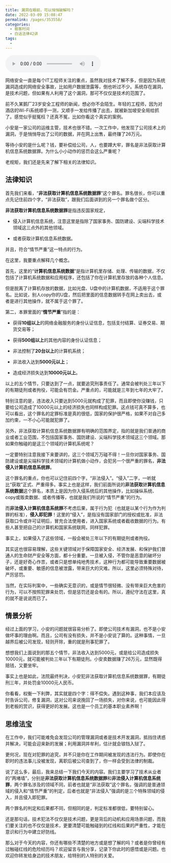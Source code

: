 ```yaml
---
title: 漏洞在眼前，可以悄悄破解吗？
date: 2022-03-09 15:08:47
permalink: /pages/353558/
categories:
  - 极客时间
  - 白话法律42讲
tags:
  - 
---
```

<audio title="17.漏洞在眼前，可以悄悄破解吗？" src="https://static001.geekbang.org/resource/audio/2b/c6/2b43ccda4531e340187e9849df9584c6.mp3" controls="controls"></audio> 
<p>网络安全一直是每个IT工程师关注的重点，虽然我对技术了解不多，但是因为系统漏洞造成的网络安全事故，比如用户数据泄露等，倒也听过不少。系统存在漏洞，是技术问题，但如果有人利用了这个漏洞，那可不仅仅是技术的范围了。</p><p>前不久某鹅厂23岁安全工程师的新闻，想必你不会陌生。年轻的工程师，因为对酒店的Wi-Fi系统顺手一测，又顺手一发给传播了出去，就被新加坡安全局给抓了。感觉似乎挺冤枉？还真不冤，比如你看这个真实的案例。</p><p>小安是一家公司的运维主管，技术也很不错。一次工作中，他发现了公司技术上的漏洞，于是悄悄导出了公司的数据，并在网上出售，最终赚了26万元。</p><p>等待小安的是什么呢？钱，要补偿给公司，人，也要蹲大牢，罪名是非法获取计算机信息系统数据罪。为什么小小动作的惩罚会这么严重呢？</p><p>老规矩，我们还是先来了解下相关的法律知识。</p><h2>法律知识</h2><p>首先我们来看，“<strong><span class="orange">非法获取计算机信息系统数据罪</span></strong>”这个罪名。罪名很长，你可以重点先记住前四个字，“<span class="orange">非法获取</span>”，跟我们后面讲到的另一个罪名做个区分。</p><p><strong>非法获取计算机信息系统数据罪</strong>是指违反国家规定，</p><ul>
<li>
<p>侵入计算机信息系统，注意这里是指除了<span class="orange">国家事务、国防建设、尖端科学技术领域</span>这三点外的其他领域。</p>
</li>
<li>
<p>或者获取计算机信息系统数据。</p>
</li>
</ul><!-- [[[read_end]]] --><p>并且，符合“情节严重”这一特点的行为。</p><p>在这里，我要重点解释几个概念。</p><p>首先，这里的“<strong>计算机信息系统数据</strong>”是指计算机里存储、处理、传输的数据，不仅包括了计算机系统数据和应用程序，还包括了你在计算机里存放的各种个人信息。</p><p>但是脱离了计算机存放的数据，比如光盘、U盘中的计算机数据，不适用于这个罪名。比如说，别人copy你的U盘，然后把里面的信息数据转手在网上卖出去，或者是进行其他操作，就不属于这个罪了。</p><p>第二，本罪里面的“<strong><span class="orange">情节严重</span></strong>”指的是：</p><ul>
<li>
<p>获得<strong>10组以上</strong>的网络金融服务的身份认证信息，包括支付结算、证券交易、期货交易等；</p>
</li>
<li>
<p>获得<strong>500组以上</strong>的其他内容的身份认证信息；</p>
</li>
<li>
<p>非法控制了<strong>20台以上</strong>的计算机系统；</p>
</li>
<li>
<p>非法收入达到<strong>5000元以上</strong>；</p>
</li>
<li>
<p>造成经济损失达到<strong>10000元以上</strong>。</p>
</li>
</ul><p>以上的五个情节，只要达到了一点，就要追究刑事责任了。通常会被判处三年以下的有期徒刑或者拘役，可能会有罚金。严重点的，可能就是三年到七年的大牢了。</p><p>特别注意的是，违法收入只要达到5000元就构成了犯罪，而且即使你没赚钱，只要给公司造成了10000元以上的经济损失也同样构成犯罪。这点钱可真不算多，也可以看出，这个罪名的定罪标准是真的很低，国家的保护很严格，如果不对自己多加约束，一不小心可能就犯罪了。</p><p>另外，非法获取计算机信息系统数据罪有明确的范围界定，指的就是我们普通的商业或者工业范围，不包括国家事务、国防建设、尖端科学技术领域这三个领域。那如果你触碰的是这三个领域的计算机系统呢？</p><p>一定要特别注意我接下来要讲的，这三个领域万万碰不得！一旦你对国家事务、国防建设或是尖端科学技术领域的计算机做小动作，会犯另一个很严重的罪名，<strong><span class="orange">非法侵入计算机信息系统罪</span></strong>。</p><p>这个罪名的重点，你也可以记住前四个字，“<span class="orange">非法侵入</span>”。“侵入”二字，一听就比“获取”正式、严重得多。事实上也是这样，我们前面所说的<strong>非法获取计算机信息系统数据</strong>这个罪名，本质上是因为你入侵系统后的其他操作，比如操纵系统、copy或贩卖数据、或者传播等，也就是我们所说的“情节严重”的行为。</p><p>而<strong>非法侵入计算机信息系统罪</strong>不考虑后果，属于行为犯（也就是以某个行为作为判罪的标准），<strong><span class="orange">侵入即犯罪</span></strong>！这里的“侵入”，是指没有国家部门的授权或批准，非法获取口令或许可证明后，冒充合法使用者，进入国家系统或者截收数据的行为。有些人甚至把自己的计算机和国家系统联网，同样犯罪。</p><p>事实上，如果侵入了这些领域，一般会被处三年以下的有期徒刑或者拘役。</p><p>其实这也很容易理解，这些关键领域对于保障国家安全、经济发展、和保护我们普通人的生命财产安全等方面，都十分重要。一旦被入侵，不管你是恶意的破坏分子，还是好奇心作祟，或者只是想单纯地秀技术，这种行为都可能导致重要数据被破坏，或重要、敏感的信息被泄露，带来巨大的灾难。所以，这里必须特殊对待，严厉惩罚。</p><p>当然，在实际判案中，一些确实无意识的，或是情节很轻微、没有带来巨大危害的行为，可以不按照犯罪来处罚，但是惩罚还是会有的。所以，遵纪守法在这里，真的就不是说说而已了。</p><h2>情景分析</h2><p>经过上面的学习，小安的问题就很容易分析了。即使公司技术有漏洞，也不是小安做坏事的理由啊。而且，公司有没有损失，并不是小安说了算的。这种事情，一旦越界后被公司发现，轻则开除，重的就是刑事犯罪了。</p><p>想想我们上面说到的那五个情节，非法收入达到5000元，或是给公司造成损失10000元，就可能被判处三年以下有期徒刑。小安卖数据赚了26万元，显然既得赔钱，又要坐牢。</p><p>事实上也是如此，法院最终判决，小安犯非法获取计算机信息系统数据罪，有期徒刑三年，并处罚金10000元人民币。</p><p>你看看，权衡一下利弊，其实就是四个字：得不偿失。遇到这种事，我们本应该及时告诉公司，修复漏洞，这对公司来说挽回了一场损失，对你来说，也可能因此得到老板的赏识，获得更好的发展。这也是一个员工的基本职业素养啊！</p><h2>思维法宝</h2><p>在工作中，我们可能难免会发现公司的管理漏洞或者是技术开发漏洞，抵挡住诱惑并解决，可能会迎来新的发展；利用漏洞并牟利，估计就会锒铛入狱了。</p><p>更何况，现在对犯罪的追究，并不只是你在工作期间被发现的违法行为。即使你在职时的违法事儿没被发现，离职后被公司查到了，你一样会受到法律的制裁。</p><p>说了这么多，最后，我来总结一下我们今天的内容。我们主要学习了技术从业者的“两堵墙”，分别是<strong>非法获取计算机信息系统数据罪</strong>和<strong>非法侵入计算机信息系统罪</strong>，两个罪名涉及的领域不同，前者也就是“非法获取”这个罪名，强调的是普通领域的侵入和“情节严重”的判定，后者也就是“非法侵入”强调的是三个特殊领域的侵入，并且侵入即犯罪。</p><p>两个罪名的判定和后果都不同，但相同的是，判定标准都很低，要特别留心。</p><p><img src="https://static001.geekbang.org/resource/image/06/ac/06368f985e394b63be24a11b288a6dac.jpg" alt=""><br>
还是那句话，技术犯法不仅仅是技术问题，更是背后的动机和应用场景问题，而<span class="orange">我们要关注的也不仅仅是技术，更要清楚可能触碰到的红线和后果的严重性，才能在意识和行为中建立好防线</span>。</p><p>那么对于今天的内容，你还有哪些不清楚的地方或是想了解的吗？或者是你曾经有过触碰红线的危险经历吗？欢迎留言与我分享，记录下你此时的感悟或是问题。也欢迎你转发给身边的技术朋友，给特别的人特别的关爱。</p><p></p>